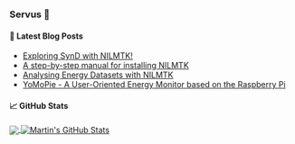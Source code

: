### Servus 👋


#### 📕 Latest Blog Posts

<!-- BLOG-POST-LIST:START -->
- [Exploring SynD with NILMTK!](https://klemenjak.github.io/posts/2019/11/blog-post-11/)
- [A step-by-step manual for installing NILMTK](https://klemenjak.github.io/posts/2019/04/blog-post-3/)
- [Analysing Energy Datasets with NILMTK](https://klemenjak.github.io/posts/2018/10/blog-post-7/)
- [YoMoPie - A User-Oriented Energy Monitor based on the Raspberry Pi](https://klemenjak.github.io/posts/2018/08/blog-post-4/)
<!-- BLOG-POST-LIST:END -->

#### &#x1f4c8; GitHub Stats
<a href="https://github.com/klemenjak/klemenjak">
  <img align="center" src="https://github-readme-stats.vercel.app/api/top-langs/?username=klemenjak&hide=java,html&title_color=ffffff&text_color=c9cacc&icon_color=2bbc8a&bg_color=1d1f21" />
</a>
<a href="https://github.com/klemenjak/klemenjak">
  <img align="center" src="https://github-readme-stats.vercel.app/api?username=klemenjak&show_icons=true&line_height=27&count_private=true&title_color=ffffff&text_color=c9cacc&icon_color=2bbc8a&bg_color=1d1f21" alt="Martin's GitHub Stats" />
</a>

<!--
**klemenjak/klemenjak** is a ✨ _special_ ✨ repository because its `README.md` (this file) appears on your GitHub profile.

Here are some ideas to get you started:

- 🔭 I’m currently working on ...
- 🌱 I’m currently learning ...
- 👯 I’m looking to collaborate on ...
- 🤔 I’m looking for help with ...
- 💬 Ask me about ...
- 📫 How to reach me: ...
- 😄 Pronouns: ...
- ⚡ Fun fact: ...
-->
